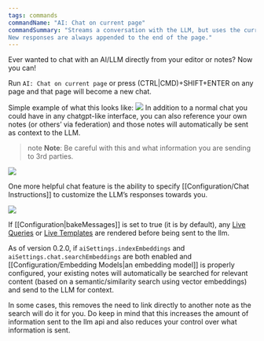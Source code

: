 ```yaml
---
tags: commands
commandName: "AI: Chat on current page"
commandSummary: "Streams a conversation with the LLM, but uses the current page as a sort of chat history.
New responses are always appended to the end of the page."
---
```



Ever wanted to chat with an AI/LLM directly from your editor or notes?  Now you can!

Run `AI: Chat on current page` or press (CTRL|CMD)+SHIFT+ENTER on any page and that page will become a new chat.

Simple example of what this looks like:
![](/Commands/2024-03-09_04-01-31-chat-example.gif)
In addition to a normal chat you could have in any chatgpt-like interface, you can also reference your own notes (or others’ via federation) and those notes will automatically be sent as context to the LLM.

> note **Note**: Be careful with this and what information you are sending to 3rd parties.


![](/Commands/2024-03-09_05-23-45-wikilink-context.gif)

One more helpful chat feature is the ability to specify [[Configuration/Chat Instructions]] to customize the LLM’s responses towards you.

![](/Commands/2024-03-08-chat-custom-instructions.gif)

If [[Configuration|bakeMessages]] is set to true (it is by default), any [Live Queries](https://silverbullet.md/Live%20Queries) or [Live Templates](https://silverbullet.md/Live%20Templates) are rendered before being sent to the llm.

As of version 0.2.0, if `aiSettings.indexEmbeddings` and `aiSettings.chat.searchEmbeddings` are both enabled and [[Configuration/Embedding Models|an embedding model]] is properly configured, your existing notes will automatically be searched for relevant content (based on a semantic/similarity search using vector embeddings) and send to the LLM for context.

In some cases, this removes the need to link directly to another note as the search will do it for you.  Do keep in mind that this increases the amount of information sent to the llm api and also reduces your control over what information is sent.